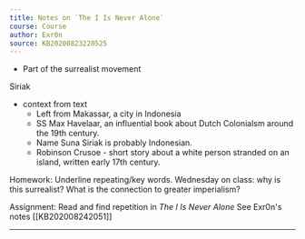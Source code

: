 ```yaml
---
title: Notes on `The I Is Never Alone` 
course: Course 
author: Exr0n
source: KB20200823220525
---
```


- Part of the surrealist movement

Siriak

- context from text
    - Left from Makassar, a city in Indonesia
    - SS Max Havelaar, an influential book about Dutch Colonialsm around the 19th century.
    - Name Suna Siriak is probably Indonesian.
     - Robinson Crusoe - short story about a white person stranded on an island, written early 17th century.
     
Homework: Underline repeating/key words.
Wednesday on class: why is this surrealist? What is the connection to greater imperialism?


Assignment: Read and find repetition in _The I Is Never Alone_
			See Exr0n's notes [[KB202008242051]]
			
---
